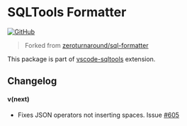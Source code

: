 # SQLTools Formatter

[![GitHub](https://img.shields.io/github/license/mtxr/vscode-sqltools)](https://github.com/mtxr/vscode-sqltools/blob/master/LICENSE)


> Forked from [zeroturnaround/sql-formatter](https://zeroturnaround.github.io/sql-formatter/)

This package is part of [vscode-sqltools](https://github.com/mtxr/vscode-sqltools) extension.


## Changelog

#### v(next)
  - Fixes JSON operators not inserting spaces. Issue [#605](https://github.com/mtxr/vscode-sqltools/issues/605)
